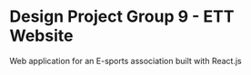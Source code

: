 # Design Project Group 9 - ETT Website

Web application for an E-sports association built with React.js
